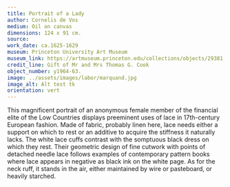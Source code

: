 ```yaml
---
title: Portrait of a Lady
author: Cornelis de Vos
medium: Oil on canvas
dimensions: 124 x 91 cm. 
source: 
work_date: ca.1625-1629
museum: Princeton University Art Museum 
museum_link: https://artmuseum.princeton.edu/collections/objects/29381
credit_line: Gift of Mr and Mrs Thomas G. Cook
object_number: y1964-63.
image: ../assets/images/labor/marquand.jpg
image_alt: Alt test tk
orientation: vert
---
```


This magnificent portrait of an anonymous female member of the financial elite of the Low Countries displays preeminent uses of lace in 17th-century European fashion. Made of fabric, probably linen here, lace needs either a support on which to rest or an additive to acquire the stiffness it naturally lacks. The white lace cuffs contrast with the somptuous black dress on which they rest. Their geometric design of fine cutwork with points of detached needle lace follows examples of contemporary pattern books where lace appears in negative as black ink on the white page. As for the neck ruff,  it stands in the air, either maintained by wire or pasteboard, or heavily starched.     


